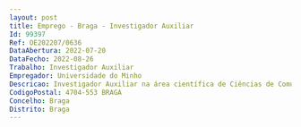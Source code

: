 ```yaml
--- 
layout: post
title: Emprego - Braga - Investigador Auxiliar
Id: 99397
Ref: OE202207/0636
DataAbertura: 2022-07-20
DataFecho: 2022-08-26
Trabalho: Investigador Auxiliar
Empregador: Universidade do Minho
Descricao: Investigador Auxiliar na área científica de Ciências de Comunicação
CodigoPostal: 4704-553 BRAGA
Concelho: Braga
Distrito: Braga
--- 
```

